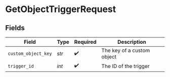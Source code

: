 # GetObjectTriggerRequest


## Fields

| Field                      | Type                       | Required                   | Description                |
| -------------------------- | -------------------------- | -------------------------- | -------------------------- |
| `custom_object_key`        | *str*                      | :heavy_check_mark:         | The key of a custom object |
| `trigger_id`               | *int*                      | :heavy_check_mark:         | The ID of the trigger      |